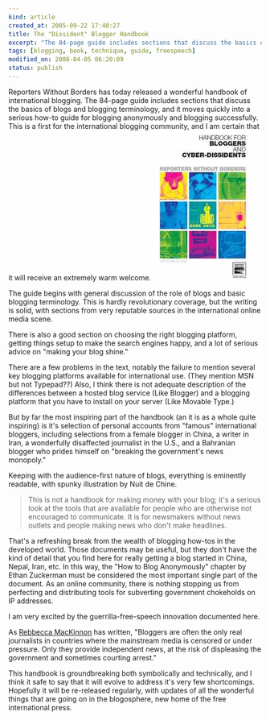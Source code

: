 ```yaml
--- 
kind: article
created_at: 2005-09-22 17:40:27
title: The "Dissident" Blogger Handbook
excerpt: "The 84-page guide includes sections that discuss the basics of blogs and blogging terminology, and it moves quickly into a serious how-to guide for blogging anonymously and blogging successfully."
tags: [blogging, book, technique, guide, freespeech]
modified_on: 2008-04-05 06:20:09
status: publish
---
```


Reporters Without Borders has today released a wonderful handbook of international blogging. The 84-page guide includes sections that discuss the basics of blogs and blogging terminology, and it moves quickly into a serious how-to guide for blogging anonymously and blogging successfully. This is a first for the international blogging community, and I am certain that it will receive an extremely warm welcome.<img alt="blog guide" src="/images/blogguide.jpg" />

The guide begins with general discussion of the role of blogs and basic blogging terminology. This is hardly revolutionary coverage, but the writing is solid, with sections from very reputable sources in the international online media scene.

There is also a good section on choosing the right blogging platform, getting things setup to make the search engines happy, and a  lot of serious advice on "making your blog shine."

There are a few problems in the text, notably the failure to mention several key blogging platforms available for international use. (They mention MSN but not Typepad??) Also, I think there is not adequate description of the differences between a hosted blog service (Like Blogger) and a blogging platform that you have to install on your server (Like Movable Type.)  

But by far the most inspiring part of the handbook (an it is as a whole quite inspiring) is it's selection of personal accounts from "famous" international bloggers, including selections from a female blogger in China, a writer in Iran, a wonderfully disaffected journalist in the U.S., and a Bahranian blogger who prides himself on "breaking the government's news monopoly."

Keeping with the audience-first nature of blogs, everything is eminently readable, with spunky illustration by Nuit de Chine.  

<blockquote>
  This is not a handbook for making money with your blog; it's a serious look at the tools that are available for people who are otherwise not encouraged to communicate. It is for newsmakers without news outlets and people making news who don't make headlines.
</blockquote>

That's a refreshing break from the wealth of blogging how-tos in the developed world. Those documents may be useful, but they don't have the kind of detail that you find here for really getting a blog started in China, Nepal, Iran, etc. In this way, the "How to Blog Anonymously" chapter by Ethan Zuckerman must be considered the most important single part of the document. As an online community, there is nothing stopping us from perfecting and distributing tools for subverting government chokeholds on IP addresses. 

I am very excited by the guerrilla-free-speech innovation documented here.

As <a href="http://rconversation.com">Rebbecca MacKinnon</a> has written, "Bloggers are often the only real journalists in countries where the mainstream media is censored or under pressure. Only they provide independent news, at the risk of displeasing the government and sometimes courting arrest."

This handbook is groundbreaking both symbolically and technically, and I think it safe to say that it will evolve to address it's very few shortcomings. Hopefully it will be re-released regularly, with updates of all the wonderful things that are going on in the blogosphere, new home of the free international press.